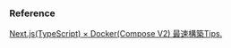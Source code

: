 ### Reference
[Next.js(TypeScript) × Docker(Compose V2) 最速構築Tips.](https://qiita.com/Keichan_15/items/4fc605895fef2a33b629)